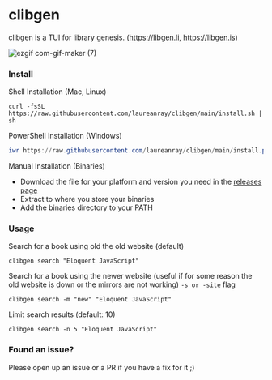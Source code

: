 # clibgen

clibgen is a TUI for library genesis. (https://libgen.li, https://libgen.is)

![ezgif com-gif-maker (7)](https://user-images.githubusercontent.com/22195710/180980454-4e0c95b5-1df3-4891-84f0-9b92d0ac12d4.gif)

### Install

Shell Installation (Mac, Linux)

```shell
curl -fsSL https://raw.githubusercontent.com/laureanray/clibgen/main/install.sh | sh
```

PowerShell Installation (Windows)

```powershell
iwr https://raw.githubusercontent.com/laureanray/clibgen/main/install.ps1 -useb | iex
```

Manual Installation (Binaries)

- Download the file for your platform and version you need in the [releases page](https://github.com/laureanray/clibgen/releases)
- Extract to where you store your binaries
- Add the binaries directory to your PATH

### Usage

Search for a book using old the old website (default)

```shell
clibgen search "Eloquent JavaScript"
```

Search for a book using the newer website (useful if for some reason the old website is down or the mirrors are not working)
`-s or -site` flag

```shell
clibgen search -m "new" "Eloquent JavaScript"
```

Limit search results (default: 10)

```shell
clibgen search -n 5 "Eloquent JavaScript"
```

### Found an issue?

Please open up an issue or a PR if you have a fix for it ;)
